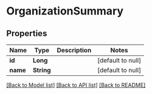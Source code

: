 # OrganizationSummary
## Properties

| Name | Type | Description | Notes |
|------------ | ------------- | ------------- | -------------|
| **id** | **Long** |  | [default to null] |
| **name** | **String** |  | [default to null] |

[[Back to Model list]](../README.md#documentation-for-models) [[Back to API list]](../README.md#documentation-for-api-endpoints) [[Back to README]](../README.md)

